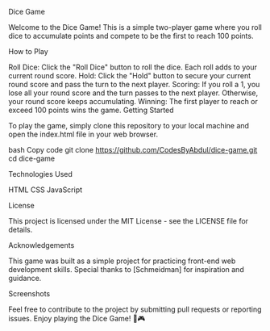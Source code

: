 Dice Game

Welcome to the Dice Game! This is a simple two-player game where you roll dice to accumulate points and compete to be the first to reach 100 points.

How to Play

Roll Dice: Click the "Roll Dice" button to roll the dice. Each roll adds to your current round score.
Hold: Click the "Hold" button to secure your current round score and pass the turn to the next player.
Scoring: If you roll a 1, you lose all your round score and the turn passes to the next player. Otherwise, your round score keeps accumulating.
Winning: The first player to reach or exceed 100 points wins the game.
Getting Started

To play the game, simply clone this repository to your local machine and open the index.html file in your web browser.

bash
Copy code
git clone https://github.com/CodesByAbdul/dice-game.git
cd dice-game

Technologies Used

HTML
CSS
JavaScript

License

This project is licensed under the MIT License - see the LICENSE file for details.

Acknowledgements

This game was built as a simple project for practicing front-end web development skills. Special thanks to [Schmeidman] for inspiration and guidance.

Screenshots

Feel free to contribute to the project by submitting pull requests or reporting issues. Enjoy playing the Dice Game! 🎲🎮
